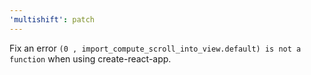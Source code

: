 ```yaml
---
'multishift': patch
---
```


Fix an error `(0 , import_compute_scroll_into_view.default) is not a function` when using create-react-app.
